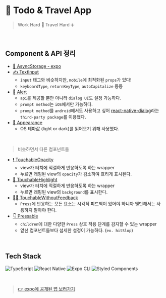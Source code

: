 # 👀 Todo & Travel App
> Work Hard 📝 Travel Hard ✈️ <br/>

<br/>

## Component & API 정리
- [💽 AsyncStorage - expo](https://react-native-async-storage.github.io/async-storage/)
- [✍️ TextInput](https://reactnative.dev/docs/textinput)
  - `input` 태그와 비슷하지만, `mobile`에 최적화된 `props`가 있다!
  - `keyboardType`, `returnKeyType`, `autoCapitalize` 등등
- [🚨 Alert](https://reactnative.dev/docs/alert)
  - `api`를 제공할 뿐만 아니라 `dialog UI`도 설정 가능하다.
  - `prompt method`는 `iOS`에서만 가능하다.
  - `prompt method`를 `android`에서도 사용하고 싶어 [react-native-dialog](https://www.npmjs.com/package/react-native-dialog)라는 `third-party package`를 이용했다.
- [🎨 Appearance](https://reactnative.dev/docs/appearance)
  - OS 테마값 (light or dark)를 읽어오기 위해 사용했다.


<br/>

> 비슷하면서 다른 컴포넌트들
- [❗ TouchableOpacity](https://reactnative.dev/docs/touchableopacity)
  - view가 터치에 적절하게 반응하도록 하는 wrapper
  - 누르면 래핑된 view의 `opacity`가 감소하여 흐리게 표시된다.
- [💫 TouchableHighlight](https://reactnative.dev/docs/touchablehighlight)
    - view가 터치에 적절하게 반응하도록 하는 wrapper
    - 누르면 래핑된 view의 `background`를 표시한다.
- [🙅‍♀️ TouchableWithoutFeedback](https://reactnative.dev/docs/touchablewithoutfeedback)
  - `Press`에 반응하는 모든 요소는 시각적 피드백이 있어야 하니까 웬만해서는 사용하지 말아야 한다.
- [👇 Pressable](https://reactnative.dev/docs/pressable)
  - `children`에 대한 다양한 `Press` 상호 작용 단계를 감지할 수 있는 wrapper
  - 앞선 컴포넌트들보다 섬세한 설정이 가능하다. (`ex. hitSlop`)


<br/>

## Tech Stack
<img alt="TypeScript" src ="https://img.shields.io/badge/TypeScript-3178C6.svg?&style=flat-square&logo=TypeScript&logoColor=white"/> <img alt="React Native" src ="https://img.shields.io/badge/React Native-61DAFB.svg?&style=flat-square&logo=React&logoColor=white"/>
<img alt="Expo CLI" src ="https://img.shields.io/badge/Expo CLI-000020.svg?&style=flat-square&logo=Expo&logoColor=white"/>
<img alt="Styled Components" src ="https://img.shields.io/badge/Styled Components-DB7093.svg?&style=flat-square&logo=styled-components&logoColor=white"/>

<br/>

> [👉 expo에 공개된 앱 보러가기](https://expo.dev/@eunnbi/whthapp)

